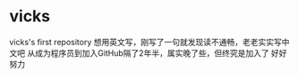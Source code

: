 # vicks
vicks's first repository
想用英文写，刚写了一句就发现读不通畅，老老实实写中文吧
从成为程序员到加入GitHub隔了2年半，属实晚了些，但终究是加入了
好好努力
